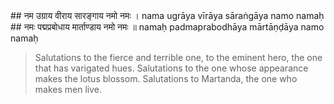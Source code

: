 <section>
<section data-markdown>
## नम उग्राय वीराय सारङ्गाय नमो नमः ।
nama ugrāya vīrāya sāraṅgāya namo namaḥ
## नमः पद्मप्रबोधाय मार्ताण्डाय नमो नमः ॥
namaḥ padmaprabodhāya mārtāṇḍāya namo namaḥ

> Salutations to the fierce and terrible one, to the eminent hero, the one that has varigated hues.
> Salutations to the one whose appearance makes the lotus blossom. Salutations to Martanda, the one who makes men live.
<!--
Salutations to you O fierce one, salutations to the valiant one, salutations to the one with variegated colours, hail to you Oh furious one!

Salutations to Martandaya the son of Mrukanda Maharisi, the terrible and fierce one, the mighty hero, the one that travels fast. Salutations to the one whose appearance makes the lotus blossom (also the awakener of the lotus in the heart) 
-->
</section>
</section>
